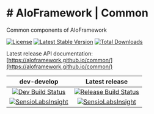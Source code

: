 # # AloFramework | Common #

Common components of AloFramework

[![License](https://poser.pugx.org/aloframework/common/license?format=plastic)](LICENSE)
[![Latest Stable Version](https://poser.pugx.org/aloframework/common/v/stable?format=plastic)](https://packagist.org/packages/aloframework/common)
[![Total Downloads](https://poser.pugx.org/aloframework/common/downloads?format=plastic)](https://packagist.org/packages/aloframework/common)

Latest release API documentation: [https://aloframework.github.io/common/](https://aloframework.github.io/common/)

|                                                                                          dev-develop                                                                                         |                                                             Latest release                                                            |
|:-------------------------------------------------------------------------------------------------------------------------------------------------------------------------------------------:|:-------------------------------------------------------------------------------------------------------------------------------------:|
| [![Dev Build Status](https://travis-ci.org/aloframework/common.svg?branch=develop)](https://travis-ci.org/aloframework/common)                                                              | [![Release Build Status](https://travis-ci.org/aloframework/common.svg?branch=1.0)](https://travis-ci.org/aloframework/common)            |
| [![SensioLabsInsight](https://insight.sensiolabs.com/projects/2f980e0c-215e-4d11-8313-4d071b32b4fd/mini.png)](https://insight.sensiolabs.com/projects/2f980e0c-215e-4d11-8313-4d071b32b4fd) | [![SensioLabsInsight](https://i.imgur.com/KygqLtf.png)](https://insight.sensiolabs.com/projects/2f980e0c-215e-4d11-8313-4d071b32b4fd) |
